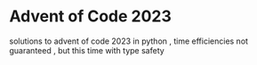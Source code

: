 # Advent of Code 2023
solutions to advent of code 2023 in python
, time efficiencies not guaranteed
, but this time with type safety
